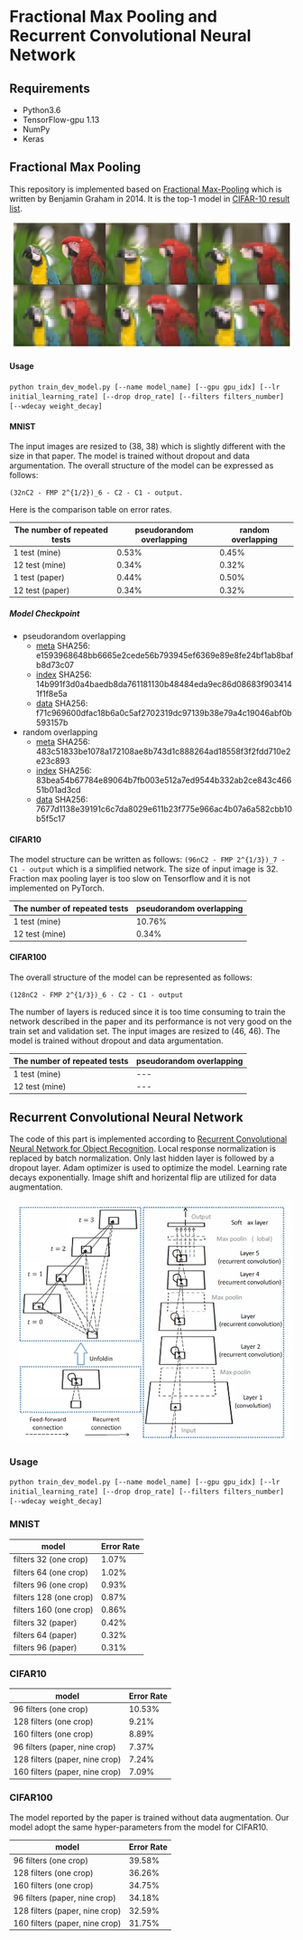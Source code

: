 # Fractional Max Pooling and Recurrent Convolutional Neural Network

## Requirements
- Python3.6
- TensorFlow-gpu 1.13
- NumPy
- Keras

## Fractional Max Pooling
This repository is implemented based on [Fractional Max-Pooling](https://arxiv.org/abs/1412.6071) which is written by Benjamin Graham in 2014. It is the top-1 model in [CIFAR-10 result list](http://rodrigob.github.io/are_we_there_yet/build/classification_datasets_results.html#43494641522d3130).

![The effect of fractional max-pooling](./imgs/fractional_max_pooling.png)

#### Usage
`python train_dev_model.py [--name model_name] [--gpu gpu_idx] [--lr initial_learning_rate] [--drop drop_rate] [--filters filters_number] [--wdecay weight_decay]`

#### MNIST
The input images are resized to (38, 38) which is slightly different with the size in that paper. The model is trained without dropout and data argumentation. The overall structure of the model can be expressed as follows: 
```
(32nC2 - FMP 2^{1/2})_6 - C2 - C1 - output.
```
Here is the comparison table on error rates.  

| The number of repeated tests 	| pseudorandom overlapping 	| random overlapping 	|
|---------------------------	|----------------------		|	--------------		|
| 1 test (mine)				   	|   0.53%                  	|	0.45%				|
| 12 test (mine)                |   0.34%                  	|	0.32%				|
| 1 test (paper)				|	0.44%					|	0.50%				|
| 12 test (paper)				|   0.34%					|	0.32%				|



##### Model Checkpoint
- pseudorandom overlapping
	- [meta](https://cloud.tsinghua.edu.cn/f/4773c8f9ca694b9dbdc4/?dl=1) 
	SHA256: e1593968648bb6665e2cede56b793945ef6369e89e8fe24bf1ab8bafb8d73c07
	- [index](https://cloud.tsinghua.edu.cn/f/781d47b47ee549d9831e/?dl=1) 
	SHA256: 14b991f3d0a4baedb8da761181130b48484eda9ec86d08683f9034141f1f8e5a
	- [data](https://cloud.tsinghua.edu.cn/f/fcc97c71d2c74c38b527/?dl=1) 
	SHA256: f71c969600dfac18b6a0c5af2702319dc97139b38e79a4c19046abf0b593157b
- random overlapping
	- [meta](https://cloud.tsinghua.edu.cn/f/df7e7aef99324e34ae2d/?dl=1) 
	SHA256: 483c51833be1078a172108ae8b743d1c888264ad18558f3f2fdd710e2e23c893
	- [index](https://cloud.tsinghua.edu.cn/f/b2d4eb813b43440fb358/?dl=1) 
	SHA256: 83bea54b67784e89064b7fb003e512a7ed9544b332ab2ce843c46651b01ad3cd
	- [data](https://cloud.tsinghua.edu.cn/f/a9724b756c164574aab3/?dl=1) 
	SHA256: 7677d1138e39191c6c7da8029e611b23f775e966ac4b07a6a582cbb10b5f5c17

#### CIFAR10
The model structure can be written as follows: `(96nC2 - FMP 2^{1/3})_7 - C1 - output` which is a simplified network. 
The size of input image is 32. 
Fraction max pooling layer is too slow on Tensorflow and it is not implemented on PyTorch. 

| The number of repeated tests 	| pseudorandom overlapping 	|
|---------------------------	|----------------------		|
| 1 test (mine)				   	|   10.76%                  |
| 12 test (mine)                |   0.34%                  	|

#### CIFAR100
The overall structure of the model can be represented as follows:
```
(128nC2 - FMP 2^{1/3})_6 - C2 - C1 - output
```
The number of layers is reduced since it is too time consuming to train the network described in the paper and its performance is not very good on the train set and validation set. The input images are resized to (46, 46). The model is trained without dropout and data argumentation.

| The number of repeated tests 	| pseudorandom overlapping 	| 
|---------------------------	|----------------------		|
| 1 test (mine)				   	|   ---                  	|	
| 12 test (mine)                |   ---                 	|	


## Recurrent Convolutional Neural Network
The code of this part is implemented according to [Recurrent Convolutional Neural Network for Object Recognition](https://ieeexplore.ieee.org/document/7298958/). 
Local response normalization is replaced by batch normalization. Only last hidden layer is followed by a dropout layer. Adam optimizer is used to optimize the model. Learning rate decays exponentially. Image shift and horizental flip are utilized for data augmentation.

![Recurrent Convolutional Neural Network](./imgs/recurrent_convolutional_neural_network.jpg)

### Usage
`python train_dev_model.py [--name model_name] [--gpu gpu_idx] [--lr initial_learning_rate] [--drop drop_rate] [--filters filters_number] [--wdecay weight_decay]`

### MNIST

| model                      	| Error Rate    	| 
|---------------------------	|----------------	|
| filters 32 (one crop)			|	1.07%			|
| filters 64 (one crop)			|	1.02%			|
| filters 96 (one crop)			|   0.93%           |	
| filters 128 (one crop)        |   0.87%           |	
| filters 160 (one crop)		|	0.86%			|
| filters 32 (paper)			| 	0.42%			|
| filters 64 (paper)			| 	0.32%			|
| filters 96 (paper)			|	0.31%			|

### CIFAR10

| model                      	| Error Rate        | 
|---------------------------	|-----------------	|
| 96 filters (one crop)			|   10.53%          |
| 128 filters (one crop)		|	9.21%			|
| 160 filters (one crop)		|	8.89%			|
| 96 filters (paper, nine crop) |   7.37%           |
| 128 filters (paper, nine crop)| 	7.24%			|
| 160 filters (paper, nine crop)|	7.09%			|

### CIFAR100
The model reported by the paper is trained without data augmentation. Our model adopt the same hyper-parameters from the model for CIFAR10.

| model                      	| Error Rate        | 
|---------------------------	|-----------------	|
| 96 filters (one crop)			|   39.58%          |
| 128 filters (one crop)		|	36.26%			|
| 160 filters (one crop)		|	34.75%			|
| 96 filters (paper, nine crop) |   34.18%          |
| 128 filters (paper, nine crop)|	32.59%			|
| 160 filters (paper, nine crop)|	31.75%			|	
